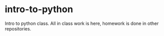 # intro-to-python
Intro to python class. All in class work is here, homework is done in other repositories.
